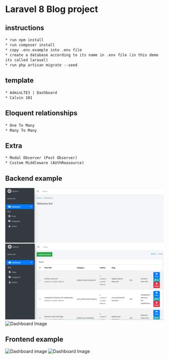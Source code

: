 # Laravel 8 Blog project
## instructions
    * run npm install 
    * run composer install
    * copy .env.example into .env file
    * create a database according to its name in .env file (in this demo its called laravel)
    * run php artisan migrate --seed 
## template
    * AdminLTE3 | Dashboard
    * Calvin 101
## Eloquent relationships
    * One To Many 
    * Many To Many 
## Extra
    * Modal Observer (Post Observer)
    * Custom Middleware (AUthReasource)
## Backend example
![Dashboard image](/demo/admin1.png)
![Dashboard Image](/demo/admin2.png)
![Dashboard Image](/demo/create.png)
## Frontend example
![Dashboard image](/demo/screen1.png)
![Dashboard Image](/demo/screen2.png)
